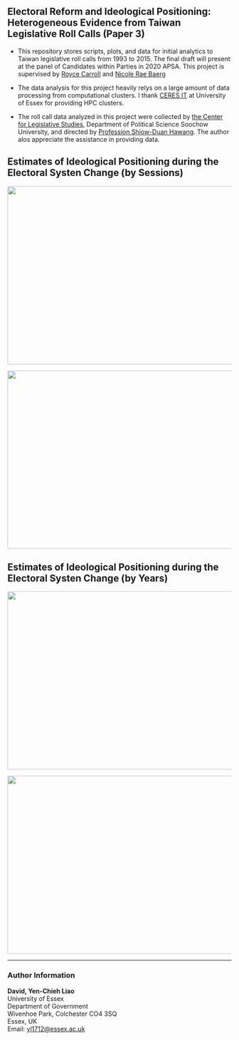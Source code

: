 ##  Electoral Reform and Ideological Positioning: Heterogeneous Evidence from Taiwan Legislative Roll Calls (Paper 3)

- This repository stores scripts, plots, and data for initial analytics to Taiwan legislative roll calls from 1993 to 2015. The final draft will present at the panel of Candidates within Parties in 2020 APSA. This project is supervised by [Royce Carroll](https://www.essex.ac.uk/people/carro40801/royce-carroll) and [Nicole Rae Baerg](http://www.nicolebaerg.com)

- The data analysis for this project heavily relys on a large amount of data processing from computational clusters. I thank [CERES IT](https://hpc.essex.ac.uk/) at University of Essex for providing HPC clusters.

- The roll call data analyzed in this project were collected by [the Center for Legislative Studies](http://cls.idc.scu.edu.tw/), Department of Political Science Soochow University, and directed by [Profession Shiow-Duan Hawang](https://ahrccfc.weebly.com/shiow-duan-hawang.html). The author alos appreciate the assistance in providing data. 

## Estimates of Ideological Positioning during the Electoral Systen Change (by Sessions)

<p align="center">
  <img width="560" height="400" src="https://github.com/yl17124/taiwanRC/blob/master/plot_code_files/figure-gfm/unnamed-chunk-5-1.png">
</p>


<p align="center">
  <img width="560" height="400" src="https://github.com/yl17124/taiwanRC/blob/master/plot_code_files/figure-gfm/unnamed-chunk-6-1.png" >
</p>

## Estimates of Ideological Positioning during the Electoral Systen Change (by Years)

<p align="center">
  <img width="530" height="400" src="https://github.com/yl17124/taiwanRC/blob/master/plot_code_files/figure-gfm/unnamed-chunk-7-1.png" >
</p>

<p align="center">
  <img width="530" height="400" src="https://github.com/yl17124/taiwanRC/blob/master/plot_code_files/figure-gfm/unnamed-chunk-8-1.png" >
</p>



---
### Author Information
**David, Yen-Chieh Liao**  <br />
University of Essex <br />
Department of Government<br />
Wivenhoe Park, Colchester CO4 3SQ<br />
Essex, UK<br />
Email: yl1712@essex.ac.uk<br />

